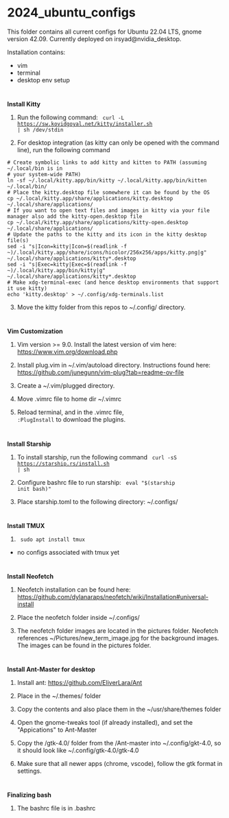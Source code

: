 # 2024_ubuntu_configs

This folder contains all current configs for Ubuntu 22.04 LTS, gnome version 42.09. Currently deployed on irsyad@nvidia_desktop.

Installation contains:

- vim
- terminal
- desktop env setup

#

**Install Kitty**

1. Run the following command: <code> curl -L https://sw.kovidgoyal.net/kitty/installer.sh | sh /dev/stdin </code>

2. For desktop integration (as kitty can only be opened with the command line), run the following command

```
# Create symbolic links to add kitty and kitten to PATH (assuming ~/.local/bin is in
# your system-wide PATH)
ln -sf ~/.local/kitty.app/bin/kitty ~/.local/kitty.app/bin/kitten ~/.local/bin/
# Place the kitty.desktop file somewhere it can be found by the OS
cp ~/.local/kitty.app/share/applications/kitty.desktop ~/.local/share/applications/
# If you want to open text files and images in kitty via your file manager also add the kitty-open.desktop file
cp ~/.local/kitty.app/share/applications/kitty-open.desktop ~/.local/share/applications/
# Update the paths to the kitty and its icon in the kitty desktop file(s)
sed -i "s|Icon=kitty|Icon=$(readlink -f ~)/.local/kitty.app/share/icons/hicolor/256x256/apps/kitty.png|g" ~/.local/share/applications/kitty*.desktop
sed -i "s|Exec=kitty|Exec=$(readlink -f ~)/.local/kitty.app/bin/kitty|g" ~/.local/share/applications/kitty*.desktop
# Make xdg-terminal-exec (and hence desktop environments that support it use kitty)
echo 'kitty.desktop' > ~/.config/xdg-terminals.list
```

3. Move the kitty folder from this repos to ~/.config/ directory. 


# 


**Vim Customization**

1. Vim version >= 9.0. Install the latest version of vim here: https://www.vim.org/download.php 

2. Install plug.vim in ~/.vim/autoload directory. Instructions found here: https://github.com/junegunn/vim-plug?tab=readme-ov-file 

3. Create a ~/.vim/plugged directory. 

4. Move .vimrc file to home dir ~/.vimrc

5. Reload terminal, and in the .vimrc file, <code> :PlugInstall</code>  to download the plugins.

#

**Install Starship**

1. To install starship, run the following command <code> curl -sS https://starship.rs/install.sh | sh </code>


2. Configure bashrc file to run starship: <code> eval "$(starship init bash)" </code>

3. Place starship.toml to the following directory: ~/.configs/


#

**Install TMUX**

1. <code> sudo apt install tmux </code>

- no configs associated with tmux yet

#

**Install Neofetch**

1. Neofetch installation can be found here: https://github.com/dylanaraps/neofetch/wiki/Installation#universal-install 

2. Place the neofetch folder inside ~/.configs/

3. The neofetch folder images are located in the pictures folder. Neofetch references ~/Pictures/new_term_image.jpg for the background images. The images can be found in the pictures folder. 

#

**Install Ant-Master for desktop**

1. Install ant: https://github.com/EliverLara/Ant

2. Place in the ~/.themes/ folder

3. Copy the contents and also place them in the ~/usr/share/themes folder

4. Open the gnome-tweaks tool (if already installed), and set the "Appications" to Ant-Master

5. Copy the /gtk-4.0/ folder from the /Ant-master into ~/.config/gkt-4.0, so it should look like ~/.config/gtk-4.0/gtk-4.0

6. Make sure that all newer apps (chrome, vscode), follow the gtk format in settings.

#

**Finalizing bash**

1. The bashrc file is in .bashrc



